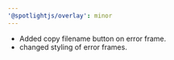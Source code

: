 ```yaml
---
'@spotlightjs/overlay': minor
---
```


- Added copy filename button on error frame.
- changed styling of error frames.
